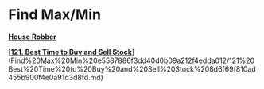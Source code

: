 # Find Max/Min

[****House Robber****](Find%20Max%20Min%20e5587886f3dd40d0b09a212f4edda012/House%20Robber%20bcd3874bd06143daaa2e804f7c35e815.md)

[**[121. Best Time to Buy and Sell Stock](https://leetcode.com/problems/best-time-to-buy-and-sell-stock/)**](Find%20Max%20Min%20e5587886f3dd40d0b09a212f4edda012/121%20Best%20Time%20to%20Buy%20and%20Sell%20Stock%208d6f69f810ad455b900f4e0a91d3d8fd.md)